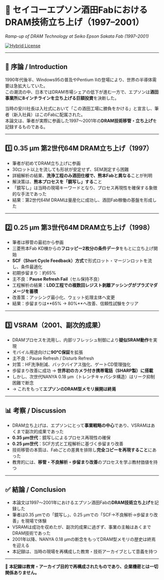 # 📘 セイコーエプソン酒田FabにおけるDRAM技術立ち上げ（1997–2001）  
*Ramp-up of DRAM Technology at Seiko Epson Sakata Fab (1997–2001)*  

[![Hybrid License](https://img.shields.io/badge/license-Hybrid-blueviolet)](https://samizo-aitl.github.io/Edusemi-Plus/archive/#license)

---

## 🧭 序論 / Introduction
1990年代後半、Windows95の普及やPentium IIの登場により、世界の半導体需要は急拡大していた。  
この潮流の中、日本ではDRAM市場シェアの低下が進む一方で、エプソンは**酒田事業所に8インチラインを立ち上げる巨額投資**を決断した。  

当時の安川社長は入社式において「この酒田工場に勝負をかける」と宣言し、筆者（新入社員）はこのFabに配属された。  
本論文は、筆者が実際に参画した1997〜2001年の**DRAM技術移管・立ち上げ**を記録するものである。  

---

## 1️⃣ 0.35 µm 第2世代64M DRAM立ち上げ（1997）
- 筆者が初めてDRAM立ち上げに参画  
- 30ロット以上を流しても形状が安定せず、SEM測定すら困難  
- 詳細解析の結果、**洗浄工程のみ酒田仕様で、熊本Fabと異なる**ことが判明  
- 解決策は、**熊本プロセスを「鏡写し」する**こと  
- 「鏡写し」は当時の現場キーワードとなり、プロセス再現性を確保する象徴的な手法であった  
- 結果：第2世代64M DRAMは量産化に成功し、酒田Fab稼働の基盤を形成した  

---

## 2️⃣ 0.25 µm 第3世代64M DRAM立ち上げ（1998）
- 筆者は移管の最初から参画  
- 三菱熊本Fab KD棟からの**フロッピー2枚分の条件データ**をもとに立ち上げ開始  
- **SCF（Short Cycle Feedback）方式**で形式ロット・マージンロットを流し、条件最適化  
- 初期歩留まり：約65%  
- 主不良：**Pause Refresh Fail**（セル保持不良）  
- 工程解析の結果：**LDD工程での複数回レジスト剥離アッシングがプラズマダメージを蓄積**  
- 改善策：アッシング最小化、ウェット処理主体へ変更  
- 結果：歩留まりは**65% → 80%**へ改善、信頼性試験をクリア  

---

## 3️⃣ VSRAM（2001、副次的成果）
- DRAMプロセスを流用し、内部リフレッシュ制御により**疑似SRAM動作**を実現  
- モバイル用途向けに**90℃保証**を拡張  
- 主不良：Pause Refresh / Disturb Refresh  
- 対策：HF洗浄削減、バックバイアス強化、ゲートCD管理強化  
- 歩留まり改善に成功 → **世界初のカメラ付き携帯電話（SHARP製）に搭載**  
- しかし、次世代NANYA 0.18 µm（トレンチキャパシタ構造）はリーク抑制困難で断念  
- → これをもって**エプソンのDRAM型メモリ展開は終焉**  

---

## 📊 考察 / Discussion
- DRAM立ち上げは、エプソンにとって**事業戦略の中心**であり、VSRAMはあくまで副次的成果であった  
- **0.35 µm世代**：鏡写しによるプロセス再現性の確保  
- **0.25 µm世代**：SCF方式と工程解析に基づく歩留まり改善  
- 技術移管の本質は、Fabごとの差異を排除し**完全コピーを再現すること**にあった  
- 教育的には、**移管・不良解析・歩留まり改善**のプロセスを学ぶ教材価値を持つ  

---

## ✅ 結論 / Conclusion
- 本論文は1997〜2001年におけるエプソン酒田Fabの**DRAM技術立ち上げ**を記録した  
- 筆者は0.35 µmでの「鏡写し」、0.25 µmでの「SCF→不良解析→歩留まり改善」を現場で体験  
- VSRAMは成功を収めたが、副次的成果に過ぎず、事業の主軸はあくまでDRAM技術であった  
- 2001年以降、NANYA 0.18 µmの断念をもってDRAM型メモリの歴史は終焉を迎える  
- 本記録は、当時の現場を再構成した教育・技術アーカイブとして意義を持つ  

---

📘 **本記録は教育・アーカイブ目的で再構成されたものであり、企業機密とは一切関係ありません。**
